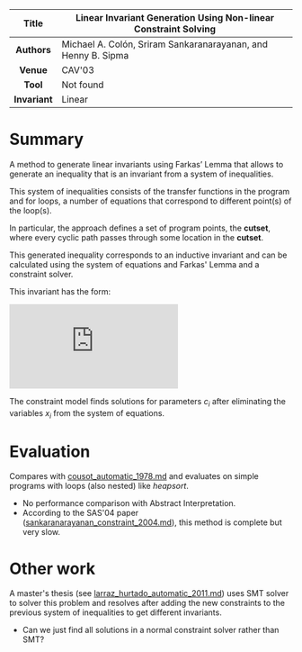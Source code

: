 | **Title**     | Linear Invariant Generation Using Non-linear Constraint Solving  |
|:-------------:|------------------------------------------------------------------| 
| **Authors**   | Michael A. Colón, Sriram Sankaranarayanan, and Henny B. Sipma    |
| **Venue**     | CAV'03                                                           |
| **Tool**      | Not found                                                        |
| **Invariant** | Linear                                                           |



# Summary
A method to generate linear invariants using Farkas’ Lemma that allows
to generate an inequality that is an invariant from a system of inequalities.
<!--  -->
This system of inequalities consists of the transfer functions in the program
and for loops, a number of equations that correspond to different point(s) of
the loop(s).
<!--  -->
In particular, the approach defines a set of program points, the
**cutset**, where every cyclic path passes through some location
in the **cutset**.
<!--  -->
This generated inequality corresponds to an inductive invariant and
can be calculated using the system of equations and Farkas' Lemma
and a constraint solver.


This invariant has the form:

![equation](http://www.sciweavers.org/tex2img.php?eq=c%5f1%20x%5f1%2b...%2bc%5f%20x%5fn%2bd%5cle%200&bc=White&fc=Black&im=jpg&fs=12&ff=arev&edit=)

<!-- \begin{equation*}
c_1 * x_1 + ... + c_n * x_n + d \le 0
\end{equation*}
-->

The constraint model finds solutions for parameters $c_i$ after eliminating
the variables $x_i$ from the system of equations.


# Evaluation

Compares with [cousot_automatic_1978.md](cousot_automatic_1978.md) and evaluates on simple
programs with loops (also nested) like *heapsort*.

- No performance comparison with Abstract Interpretation.
- According to the SAS'04 paper ([sankaranarayanan_constraint_2004.md](sankaranarayanan_constraint_2004.md)), 
  this method is complete but very slow.

# Other work
A master's thesis (see [larraz_hurtado_automatic_2011.md](larraz_hurtado_automatic_2011.md)) uses SMT
solver to solver this problem and resolves after adding the new
constraints to the previous system of inequalities to get different
invariants.

- Can we just find all solutions in a normal constraint solver rather
  than SMT?


